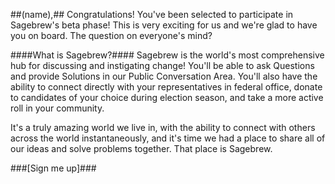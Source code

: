 ##(name),##
Congratulations! You've been selected to participate in Sagebrew's
beta phase! This is very exciting for us and we're glad to
have you on board. The question on everyone's mind?

####What is Sagebrew?####
Sagebrew is the world's most comprehensive hub for discussing and 
instigating change! You'll be able to ask Questions
and provide Solutions in our Public Conversation Area. You'll 
also have the ability to connect directly with your
representatives in federal office, donate to candidates of
your choice during election season, and take a more active
roll in your community.

It's a truly amazing world we
live in, with the ability to connect with others across the
world instantaneously, and it's time we had a place to share
all of our ideas and solve problems together. That place is Sagebrew.

###[Sign me up]###   

